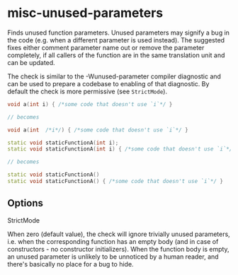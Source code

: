 # misc-unused-parameters

Finds unused function parameters. Unused parameters may signify a bug in
the code (e.g. when a different parameter is used instead). The
suggested fixes either comment parameter name out or remove the
parameter completely, if all callers of the function are in the same
translation unit and can be updated.

The check is similar to the
<span class="title-ref">-Wunused-parameter</span> compiler diagnostic
and can be used to prepare a codebase to enabling of that diagnostic. By
default the check is more permissive (see `StrictMode`).

``` c++
void a(int i) { /*some code that doesn't use `i`*/ }

// becomes

void a(int  /*i*/) { /*some code that doesn't use `i`*/ }
```

``` c++
static void staticFunctionA(int i);
static void staticFunctionA(int i) { /*some code that doesn't use `i`*/ }

// becomes

static void staticFunctionA()
static void staticFunctionA() { /*some code that doesn't use `i`*/ }
```

## Options

<div class="option">

StrictMode

When zero (default value), the check will ignore trivially unused
parameters, i.e. when the corresponding function has an empty body (and
in case of constructors - no constructor initializers). When the
function body is empty, an unused parameter is unlikely to be unnoticed
by a human reader, and there's basically no place for a bug to hide.

</div>
